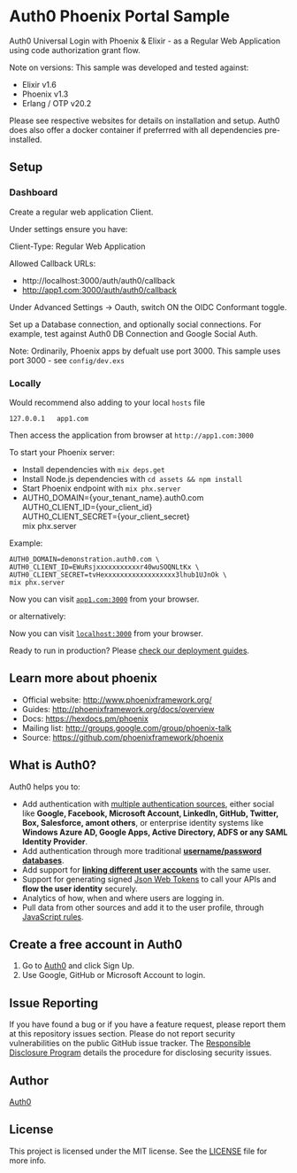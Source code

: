 # Auth0 Phoenix Portal Sample

 Auth0 Universal Login with Phoenix & Elixir - as a Regular Web Application using code authorization grant flow.

 Note on versions: This sample was developed and tested against:

 - Elixir v1.6
 - Phoenix v1.3
 - Erlang / OTP v20.2

Please see respective websites for details on installation and setup.
Auth0 does also offer a docker container if preferrred with all dependencies pre-installed. 

## Setup

### Dashboard

Create a regular web application Client.

Under settings ensure you have:

Client-Type: Regular Web Application 

Allowed Callback URLs:
 - http://localhost:3000/auth/auth0/callback
 - http://app1.com:3000/auth/auth0/callback

Under Advanced Settings -> Oauth, switch ON the OIDC Conformant toggle.

Set up a Database connection, and optionally social connections.
For example, test against Auth0 DB Connection and Google Social Auth.

Note: Ordinarily, Phoenix apps by defualt use port 3000.
This sample uses port 3000 - see `config/dev.exs`

### Locally

Would recommend also adding to your local `hosts` file 

```
127.0.0.1	app1.com
```

Then access the application from browser at `http://app1.com:3000`

To start your Phoenix server:

  * Install dependencies with `mix deps.get`
  * Install Node.js dependencies with `cd assets && npm install`
  * Start Phoenix endpoint with `mix phx.server`
  * AUTH0_DOMAIN={your_tenant_name}.auth0.com \
    AUTH0_CLIENT_ID={your_client_id}\
    AUTH0_CLIENT_SECRET={your_client_secret}\
    mix phx.server

  Example:

    AUTH0_DOMAIN=demonstration.auth0.com \
    AUTH0_CLIENT_ID=EWuRsjxxxxxxxxxxxr40wuSOQNLtKx \
    AUTH0_CLIENT_SECRET=tvHexxxxxxxxxxxxxxxxxx3lhub1UJnOk \
    mix phx.server

Now you can visit [`app1.com:3000`](http://app1.com:3000) from your browser.

or alternatively:

Now you can visit [`localhost:3000`](http://localhost:3000) from your browser.

Ready to run in production? Please [check our deployment guides](http://www.phoenixframework.org/docs/deployment).

## Learn more about phoenix

  * Official website: http://www.phoenixframework.org/
  * Guides: http://phoenixframework.org/docs/overview
  * Docs: https://hexdocs.pm/phoenix
  * Mailing list: http://groups.google.com/group/phoenix-talk
  * Source: https://github.com/phoenixframework/phoenix


## What is Auth0?

Auth0 helps you to:

* Add authentication with [multiple authentication sources](https://docs.auth0.com/identityproviders), either social like **Google, Facebook, Microsoft Account, LinkedIn, GitHub, Twitter, Box, Salesforce, amont others**, or enterprise identity systems like **Windows Azure AD, Google Apps, Active Directory, ADFS or any SAML Identity Provider**.
* Add authentication through more traditional **[username/password databases](https://docs.auth0.com/mysql-connection-tutorial)**.
* Add support for **[linking different user accounts](https://docs.auth0.com/link-accounts)** with the same user.
* Support for generating signed [Json Web Tokens](https://docs.auth0.com/jwt) to call your APIs and **flow the user identity** securely.
* Analytics of how, when and where users are logging in.
* Pull data from other sources and add it to the user profile, through [JavaScript rules](https://docs.auth0.com/rules).

## Create a free account in Auth0

1. Go to [Auth0](https://auth0.com) and click Sign Up.
2. Use Google, GitHub or Microsoft Account to login.

## Issue Reporting

If you have found a bug or if you have a feature request, please report them at this repository issues section. Please do not report security vulnerabilities on the public GitHub issue tracker. The [Responsible Disclosure Program](https://auth0.com/whitehat) details the procedure for disclosing security issues.

## Author

[Auth0](auth0.com)

## License

This project is licensed under the MIT license. See the [LICENSE](LICENSE) file for more info.

